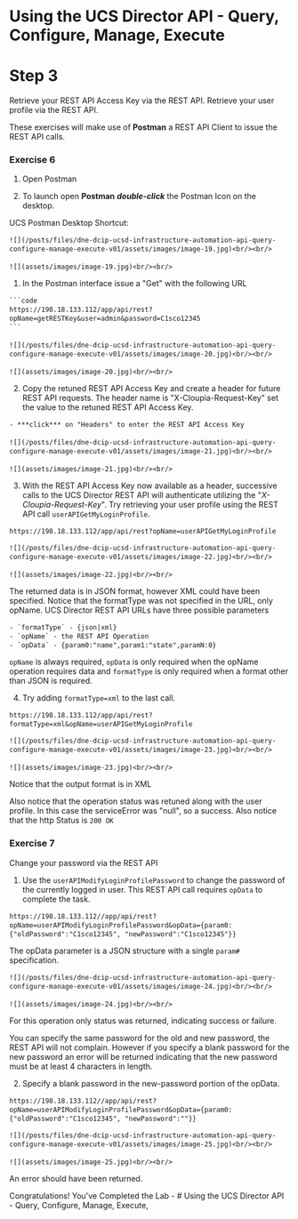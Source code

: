 # Using the UCS Director API - Query, Configure, Manage, Execute

# Step 3
Retrieve your REST API Access Key via the REST API. Retrieve your user profile via the REST API.

These exercises will make use of **Postman** a REST API Client to issue the REST API calls.

### Exercise 6

  1. Open Postman

  1. To launch open **Postman** ***double-click*** the Postman Icon on the desktop.

  UCS Postman Desktop Shortcut:

    ![](/posts/files/dne-dcip-ucsd-infrastructure-automation-api-query-configure-manage-execute-v01/assets/images/image-19.jpg)<br/><br/>

    ![](assets/images/image-19.jpg)<br/><br/>

  1. In the Postman interface issue a "Get" with the following URL

    ```code
    https://198.18.133.112/app/api/rest?opName=getRESTKey&user=admin&password=C1sco12345
    ```

    ![](/posts/files/dne-dcip-ucsd-infrastructure-automation-api-query-configure-manage-execute-v01/assets/images/image-20.jpg)<br/><br/>

    ![](assets/images/image-20.jpg)<br/><br/>

  2. Copy the retuned REST API Access Key and create a header for future REST API requests. The header name is "X-Cloupia-Request-Key" set the value to the retuned REST API Access Key.

    - ***click*** on "Headers" to enter the REST API Access Key

    ![](/posts/files/dne-dcip-ucsd-infrastructure-automation-api-query-configure-manage-execute-v01/assets/images/image-21.jpg)<br/><br/>

    ![](assets/images/image-21.jpg)<br/><br/>

  3. With the REST API Access Key now available as a header, successive calls to the UCS Director REST API will authenticate utilizing the "*X-Cloupia-Request-Key*". Try retrieving your user profile using the REST API call `userAPIGetMyLoginProfile`.

  ```code
  https://198.18.133.112/app/api/rest?opName=userAPIGetMyLoginProfile
  ```

    ![](/posts/files/dne-dcip-ucsd-infrastructure-automation-api-query-configure-manage-execute-v01/assets/images/image-22.jpg)<br/><br/>

    ![](assets/images/image-22.jpg)<br/><br/>

  The returned data is in JSON format, however XML could have been specified. Notice that the formatType was not specified in the URL, only opName.  UCS Director REST API URLs have three possible parameters

    - `formatType` - {json|xml}
    - `opName` - the REST API Operation
    - `opData` - {param0:"name",param1:"state",paramN:0}

  `opName` is always required, `opData` is only required when the opName operation requires data and `formatType` is only required when a format other than JSON is required.

  4. Try adding `formatType=xml` to the last call.

  ```code
  https://198.18.133.112/app/api/rest?formatType=xml&opName=userAPIGetMyLoginProfile
  ```

    ![](/posts/files/dne-dcip-ucsd-infrastructure-automation-api-query-configure-manage-execute-v01/assets/images/image-23.jpg)<br/><br/>

    ![](assets/images/image-23.jpg)<br/><br/>

  Notice that the output format is in XML

  Also notice that the operation status was retuned along with the user profile. In this case the serviceError was "null", so a success. Also notice that the http Status is `200 OK`

### Exercise 7

Change your password via the REST API

  1. Use the `userAPIModifyLoginProfilePassword` to change the password of the currently logged in user. This REST API call requires `opData` to complete the task.

  ```code
  https://198.18.133.112//app/api/rest?opName=userAPIModifyLoginProfilePassword&opData={param0:{"oldPassword":"C1sco12345", "newPassword":"C1sco12345"}}
  ```

  The opData parameter is a JSON structure with a single `param#` specification.

    ![](/posts/files/dne-dcip-ucsd-infrastructure-automation-api-query-configure-manage-execute-v01/assets/images/image-24.jpg)<br/><br/>

    ![](assets/images/image-24.jpg)<br/><br/>

  For this operation only status was returned, indicating success or failure.

  You can specify the same password for the old and new password, the REST API will not complain.  However if you specify a blank password for the new password an error will be returned indicating that the new password must be at least 4 characters in length.

  2. Specify a blank password in the new-password portion of the opData.

  ```code
  https://198.18.133.112//app/api/rest?opName=userAPIModifyLoginProfilePassword&opData={param0:{"oldPassword":"C1sco12345", "newPassword":""}}
  ```

    ![](/posts/files/dne-dcip-ucsd-infrastructure-automation-api-query-configure-manage-execute-v01/assets/images/image-25.jpg)<br/><br/>

    ![](assets/images/image-25.jpg)<br/><br/>

  An error should have been returned.

Congratulations! You've Completed the Lab - # Using the UCS Director API - Query, Configure, Manage, Execute,
